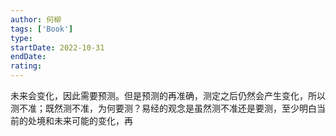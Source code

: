 ```yaml
---
author: 何柳
tags: ['Book']
type: 
startDate: 2022-10-31
endDate:
rating: 
---
```










未来会变化，因此需要预测。但是预测的再准确，测定之后仍然会产生变化，所以测不准；既然测不准，为何要测？易经的观念是虽然测不准还是要测，至少明白当前的处境和未来可能的变化，再












